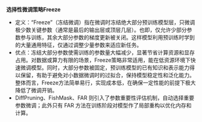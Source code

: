 
**选择性微调策略Freeze**
- 定义：“Freeze”（冻结微调）指在微调时冻结绝大部分预训练模型层，只微调极少数关键参数（通常是最后的输出层或顶层几层）。也即，仅允许少部分参数参与训练，其余大部分参数的梯度更新被关闭。这样模型利用预训练时学到的大量通用特征，仅通过调整少量参数来适应新任务。
- 优点：冻结大部分参数使需训练的参数量大幅减少，显著节省计算资源和显存占用。对数据或算力有限的场景，Freeze策略非常适用，能在低资源环境下快速微调模型。同时，大部分参数被固定，预训练模型的已有知识和表示能力得以保留，有助于避免对小数据微调时的过拟合，保持模型稳定性和泛化能力。整体而言，Freeze方法简单易行，实现成本低，在确保一定性能的前提下极大降低了微调开销。
- DiffPruning、FishMask、FAR 则引入了参数重要性评估机制，自动选择重要参数微调；此外只有 FAR 方法在训练阶段对模型作了局部重构以优化内存和计算。



